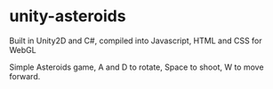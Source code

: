 # unity-asteroids


Built in Unity2D and C#, compiled into Javascript, HTML and CSS for WebGL

Simple Asteroids game, A and D to rotate, Space to shoot, W to move forward.
